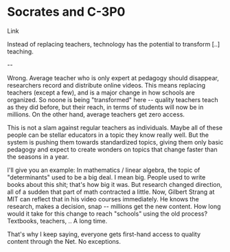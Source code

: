 # Socrates and C-3P0

Link

Instead of replacing teachers, technology has the potential to transform [..] teaching.

--

Wrong. Average teacher who is only expert at pedagogy should disappear, researchers record and distribute online videos. This means replacing teachers (except a few), and is a major change in how schools are organized. So noone is being "transformed" here -- quality teachers teach as they did before, but their reach, in terms of students will now be in millions. On the other hand, average teachers get zero access.

This is not a slam against regular teachers as individuals. Maybe all of these people can be stellar educators in a topic they know really well. But the system is pushing them towards standardized topics, giving them only basic pedagogy and expect to create wonders on topics that change faster than the seasons in a year.

I'll give you an example: In mathematics / linear algebra, the topic of "determinants" used to be a big deal. I mean big. People used to write books about this shit; that's how big it was. But research changed direction, all of a sudden that part of math contracted a little. Now, Gilbert Strang at MIT can reflect that in his video courses immediately. He knows the research, makes a decision, snap -- millions get the new content. How long would it take for this change to reach "schools" using the old process? Textbooks, teachers, .. A long time.

That's why I keep saying, everyone gets first-hand access to quality content through the Net. No exceptions.
